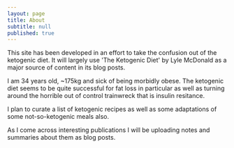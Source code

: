 ```yaml
---
layout: page
title: About
subtitle: null
published: true
---
```


This site has been developed in an effort to take the confusion out of the ketogenic diet. It will largely use 'The Ketogenic Diet' by Lyle McDonald as a major source of content in its blog posts.

I am 34 years old, ~175kg and sick of being morbidly obese. The ketogenic diet seems to be quite successful for fat loss in particular as well as turning around the horrible out of control trainwreck that is insulin resitance.

I plan to curate a list of ketogenic recipes as well as some adaptations of some not-so-ketogenic meals also.

As I come across interesting publications I will be uploading notes and summaries about them as blog posts.

